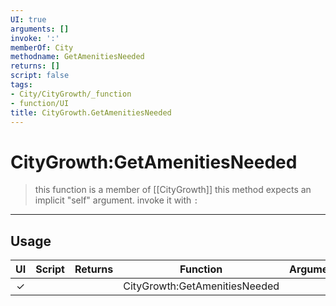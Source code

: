 ```yaml
---
UI: true
arguments: []
invoke: ':'
memberOf: City
methodname: GetAmenitiesNeeded
returns: []
script: false
tags:
- City/CityGrowth/_function
- function/UI
title: CityGrowth.GetAmenitiesNeeded
---
```

# CityGrowth:GetAmenitiesNeeded
> this function is a member of [[CityGrowth]]
> this method expects an implicit "self" argument. invoke it with `:`
-----
## Usage
|  UI | Script | Returns | Function | Arguments |
|:---:|:------:|-------:|:--------:|:---------|
|✓| ||CityGrowth:GetAmenitiesNeeded||
